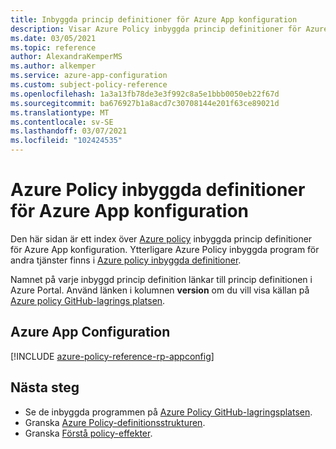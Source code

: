 ```yaml
---
title: Inbyggda princip definitioner för Azure App konfiguration
description: Visar Azure Policy inbyggda princip definitioner för Azure App konfiguration. Dessa inbyggda princip definitioner tillhandahåller vanliga metoder för att hantera dina Azure-resurser.
ms.date: 03/05/2021
ms.topic: reference
author: AlexandraKemperMS
ms.author: alkemper
ms.service: azure-app-configuration
ms.custom: subject-policy-reference
ms.openlocfilehash: 1a3a13fb78de3e3f992c8a5e1bbb0050eb22f67d
ms.sourcegitcommit: ba676927b1a8acd7c30708144e201f63ce89021d
ms.translationtype: MT
ms.contentlocale: sv-SE
ms.lasthandoff: 03/07/2021
ms.locfileid: "102424535"
---
```

# <a name="azure-policy-built-in-definitions-for-azure-app-configuration"></a>Azure Policy inbyggda definitioner för Azure App konfiguration

Den här sidan är ett index över [Azure policy](../governance/policy/overview.md) inbyggda princip definitioner för Azure App konfiguration. Ytterligare Azure Policy inbyggda program för andra tjänster finns i [Azure policy inbyggda definitioner](../governance/policy/samples/built-in-policies.md).

Namnet på varje inbyggd princip definition länkar till princip definitionen i Azure Portal. Använd länken i kolumnen **version** om du vill visa källan på [Azure policy GitHub-lagrings platsen](https://github.com/Azure/azure-policy).

## <a name="azure-app-configuration"></a>Azure App Configuration

[!INCLUDE [azure-policy-reference-rp-appconfig](../../includes/policy/reference/byrp/microsoft.appconfiguration.md)]

## <a name="next-steps"></a>Nästa steg

- Se de inbyggda programmen på [Azure Policy GitHub-lagringsplatsen](https://github.com/Azure/azure-policy).
- Granska [Azure Policy-definitionsstrukturen](../governance/policy/concepts/definition-structure.md).
- Granska [Förstå policy-effekter](../governance/policy/concepts/effects.md).
